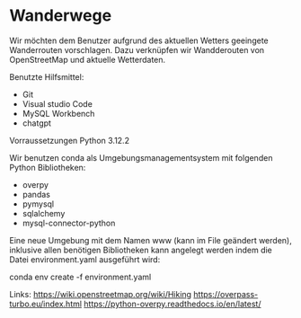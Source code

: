 # Wanderwege

Wir möchten dem Benutzer aufgrund des aktuellen Wetters geeingete Wanderrouten vorschlagen. Dazu verknüpfen wir Wandderouten von OpenStreetMap und aktuelle Wetterdaten.

Benutzte Hilfsmittel:
- Git
- Visual studio Code
- MySQL Workbench
- chatgpt

Vorraussetzungen
Python 3.12.2

Wir benutzen conda als Umgebungsmanagementsystem mit folgenden Python Bibliotheken:
  
  - overpy
  - pandas
  - pymysql
  - sqlalchemy
  - mysql-connector-python

Eine neue Umgebung mit dem Namen www (kann im File geändert werden), inklusive allen benötigen Bibliotheken kann angelegt werden indem die Datei environment.yaml ausgeführt wird:

conda env create -f environment.yaml

Links:
https://wiki.openstreetmap.org/wiki/Hiking
https://overpass-turbo.eu/index.html
https://python-overpy.readthedocs.io/en/latest/




